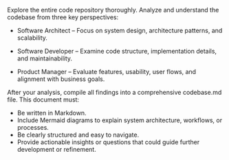 Explore the entire code repository thoroughly. Analyze and understand the codebase from three key perspectives:

- Software Architect – Focus on system design, architecture patterns, and scalability.

- Software Developer – Examine code structure, implementation details, and maintainability.

- Product Manager – Evaluate features, usability, user flows, and alignment with business goals.

After your analysis, compile all findings into a comprehensive codebase.md file. This document must:

- Be written in Markdown.
- Include Mermaid diagrams to explain system architecture, workflows, or processes.
- Be clearly structured and easy to navigate.
- Provide actionable insights or questions that could guide further development or refinement.

